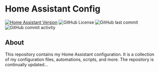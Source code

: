# Home Assistant Config
[![Home Assistant Version](https://img.shields.io/badge/HA%20Version-2024.12.5%20-blue?style=for-the-badge)](https://github.com/home-assistant/core/releases/tag/2024.12.5)
![GitHub License](https://img.shields.io/github/license/antoniochiumiento/Home-Assistant-Config?style=for-the-badge)
![GitHub last commit](https://img.shields.io/github/last-commit/antoniochiumiento/Home-Assistant-Config?style=for-the-badge)
![GitHub commit activity](https://img.shields.io/github/commit-activity/w/antoniochiumiento/Home-Assistant-Config?style=for-the-badge)

## About
This repository contains my Home Assistant configuration. It is a collection of my configuration files, automations, scripts, and more. The repository is continually updated...
